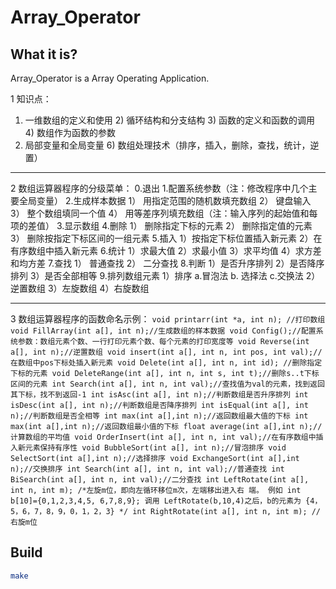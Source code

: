 # Array_Operator

## What it is?

Array_Operator is a Array Operating Application.

1 知识点：
1) 一维数组的定义和使用 2) 循环结构和分支结构 3) 函数的定义和函数的调用 4) 数组作为函数的参数
5) 局部变量和全局变量 6) 数组处理技术（排序，插入，删除，查找，统计，逆置）
***
2 数组运算器程序的分级菜单：
0.退出 
1.配置系统参数（注：修改程序中几个主要全局变量） 
2.生成样本数据 1） 用指定范围的随机数填充数组 2） 键盘输入 3） 整个数组填同一个值 4） 用等差序列填充数组（注：输入序列的起始值和每项的差值） 
3.显示数组 
4.删除 1） 删除指定下标的元素 2） 删除指定值的元素 3） 删除按指定下标区间的一组元素 
5.插入 1）按指定下标位置插入新元素 2）在有序数组中插入新元素
6.统计 1）求最大值 2）求最小值 3）求平均值 4）求方差和均方差 
7.查找 1） 普通查找 2） 二分查找 
8.判断 1）是否升序排列 2）是否降序排列 3）是否全部相等 
9.排列数组元素 1）排序 a.冒泡法 b. 选择法 c.交换法 2）逆置数组 3）左旋数组 4）右旋数组
***
3 数组运算器程序的函数命名示例：
`void printarr(int *a, int n); //打印数组
void FillArray(int a[], int n);//生成数组的样本数据
void Config();//配置系统参数：数组元素个数、一行打印元素个数、每个元素的打印宽度等
void Reverse(int a[], int n);//逆置数组
void insert(int a[], int n, int pos, int val);//在数组中pos下标处插入新元素
void Delete(int a[], int n, int id); //删除指定下标的元素
void DeleteRange(int a[], int n, int s, int t);//删除s..t下标区间的元素
int Search(int a[], int n, int val);//查找值为val的元素，找到返回其下标，找不到返回-1
int isAsc(int a[], int n);//判断数组是否升序排列
int isDesc(int a[], int n);//判断数组是否降序排列
int isEqual(int a[], int n);//判断数组是否全相等
int max(int a[],int n);//返回数组最大值的下标
int max(int a[],int n);//返回数组最小值的下标
float average(int a[],int n);//计算数组的平均值
void OrderInsert(int a[], int n, int val);//在有序数组中插入新元素保持有序性
void BubbleSort(int a[], int n);//冒泡排序
void SelectSort(int a[],int n);//选择排序
void ExchangeSort(int a[],int n);//交换排序
int Search(int a[], int n, int val);//普通查找
int BiSearch(int a[], int n, int val);//二分查找
int LeftRotate(int a[], int n, int m); /*左旋m位，即向左循环移位m次，左端移出进入右
端。 例如 int b[10]={0,1,2,3,4,5, 6,7,8,9}; 调用 LeftRotate(b,10,4)之后，b的元素为
{4，5，6，7，8，9，0，1，2，3} */
int RightRotate(int a[], int n, int m); //右旋m位`

## Build

```bash
make
```
